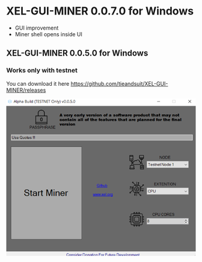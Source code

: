 # XEL-GUI-MINER 0.0.7.0 for Windows
* GUI improvement 
* Miner shell opens inside UI 

## XEL-GUI-MINER 0.0.5.0 for Windows
### Works only with testnet 
You can download it here https://github.com/tieandsuit/XEL-GUI-MINER/releases


![AI](Screenshot_7.png)
